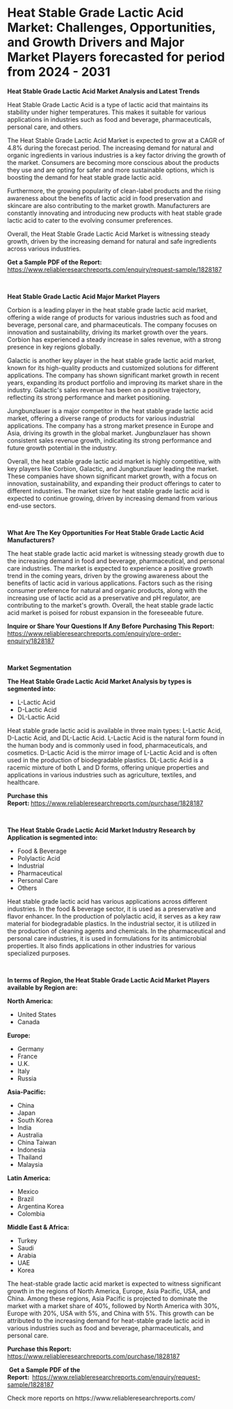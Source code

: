 <p><h1>Heat Stable Grade Lactic Acid Market: Challenges, Opportunities, and Growth Drivers and Major Market Players forecasted for period from 2024 - 2031</h1></p><p><strong>Heat Stable Grade Lactic Acid Market Analysis and Latest Trends</strong></p>
<p><p>Heat Stable Grade Lactic Acid is a type of lactic acid that maintains its stability under higher temperatures. This makes it suitable for various applications in industries such as food and beverage, pharmaceuticals, personal care, and others.</p><p>The Heat Stable Grade Lactic Acid Market is expected to grow at a CAGR of 4.8% during the forecast period. The increasing demand for natural and organic ingredients in various industries is a key factor driving the growth of the market. Consumers are becoming more conscious about the products they use and are opting for safer and more sustainable options, which is boosting the demand for heat stable grade lactic acid.</p><p>Furthermore, the growing popularity of clean-label products and the rising awareness about the benefits of lactic acid in food preservation and skincare are also contributing to the market growth. Manufacturers are constantly innovating and introducing new products with heat stable grade lactic acid to cater to the evolving consumer preferences.</p><p>Overall, the Heat Stable Grade Lactic Acid Market is witnessing steady growth, driven by the increasing demand for natural and safe ingredients across various industries.</p></p>
<p><strong>Get a Sample PDF of the Report:&nbsp;</strong> <a href="https://www.reliableresearchreports.com/enquiry/request-sample/1828187">https://www.reliableresearchreports.com/enquiry/request-sample/1828187</a></p>
<p>&nbsp;</p>
<p><strong>Heat Stable Grade Lactic Acid Major Market Players</strong></p>
<p><p>Corbion is a leading player in the heat stable grade lactic acid market, offering a wide range of products for various industries such as food and beverage, personal care, and pharmaceuticals. The company focuses on innovation and sustainability, driving its market growth over the years. Corbion has experienced a steady increase in sales revenue, with a strong presence in key regions globally.</p><p>Galactic is another key player in the heat stable grade lactic acid market, known for its high-quality products and customized solutions for different applications. The company has shown significant market growth in recent years, expanding its product portfolio and improving its market share in the industry. Galactic's sales revenue has been on a positive trajectory, reflecting its strong performance and market positioning.</p><p>Jungbunzlauer is a major competitor in the heat stable grade lactic acid market, offering a diverse range of products for various industrial applications. The company has a strong market presence in Europe and Asia, driving its growth in the global market. Jungbunzlauer has shown consistent sales revenue growth, indicating its strong performance and future growth potential in the industry.</p><p>Overall, the heat stable grade lactic acid market is highly competitive, with key players like Corbion, Galactic, and Jungbunzlauer leading the market. These companies have shown significant market growth, with a focus on innovation, sustainability, and expanding their product offerings to cater to different industries. The market size for heat stable grade lactic acid is expected to continue growing, driven by increasing demand from various end-use sectors.</p></p>
<p>&nbsp;</p>
<p><strong>What Are The Key Opportunities For Heat Stable Grade Lactic Acid Manufacturers?</strong></p>
<p><p>The heat stable grade lactic acid market is witnessing steady growth due to the increasing demand in food and beverage, pharmaceutical, and personal care industries. The market is expected to experience a positive growth trend in the coming years, driven by the growing awareness about the benefits of lactic acid in various applications. Factors such as the rising consumer preference for natural and organic products, along with the increasing use of lactic acid as a preservative and pH regulator, are contributing to the market's growth. Overall, the heat stable grade lactic acid market is poised for robust expansion in the foreseeable future.</p></p>
<p><strong>Inquire or Share Your Questions If Any Before Purchasing This Report:</strong> <a href="https://www.reliableresearchreports.com/enquiry/pre-order-enquiry/1828187">https://www.reliableresearchreports.com/enquiry/pre-order-enquiry/1828187</a></p>
<p>&nbsp;</p>
<p><strong>Market Segmentation</strong></p>
<p><strong>The Heat Stable Grade Lactic Acid Market Analysis by types is segmented into:</strong></p>
<p><ul><li>L-Lactic Acid</li><li>D-Lactic Acid</li><li>DL-Lactic Acid</li></ul></p>
<p><p>Heat stable grade lactic acid is available in three main types: L-Lactic Acid, D-Lactic Acid, and DL-Lactic Acid. L-Lactic Acid is the natural form found in the human body and is commonly used in food, pharmaceuticals, and cosmetics. D-Lactic Acid is the mirror image of L-Lactic Acid and is often used in the production of biodegradable plastics. DL-Lactic Acid is a racemic mixture of both L and D forms, offering unique properties and applications in various industries such as agriculture, textiles, and healthcare.</p></p>
<p><strong>Purchase this Report:&nbsp;</strong><a href="https://www.reliableresearchreports.com/purchase/1828187">https://www.reliableresearchreports.com/purchase/1828187</a></p>
<p>&nbsp;</p>
<p><strong>The Heat Stable Grade Lactic Acid Market Industry Research by Application is segmented into:</strong></p>
<p><ul><li>Food & Beverage</li><li>Polylactic Acid</li><li>Industrial</li><li>Pharmaceutical</li><li>Personal Care</li><li>Others</li></ul></p>
<p><p>Heat stable grade lactic acid has various applications across different industries. In the food & beverage sector, it is used as a preservative and flavor enhancer. In the production of polylactic acid, it serves as a key raw material for biodegradable plastics. In the industrial sector, it is utilized in the production of cleaning agents and chemicals. In the pharmaceutical and personal care industries, it is used in formulations for its antimicrobial properties. It also finds applications in other industries for various specialized purposes.</p></p>
<p>&nbsp;</p>
<p><strong>In terms of Region, the Heat Stable Grade Lactic Acid Market Players available by Region are:</strong></p>
<p>
    <p> <strong> North America: </strong>
        <ul>
            <li>United States</li>
            <li>Canada</li>
        </ul>
        </p> 
    <p> <strong> Europe: </strong>
        <ul>
            <li>Germany</li>
            <li>France</li>
            <li>U.K.</li>
            <li>Italy</li>
            <li>Russia</li>
        </ul>
        </p> 
    <p> <strong> Asia-Pacific: </strong>
        <ul>
            <li>China</li>
            <li>Japan</li>
            <li>South Korea</li>
            <li>India</li>
            <li>Australia</li>
            <li>China Taiwan</li>
            <li>Indonesia</li>
            <li>Thailand</li>
            <li>Malaysia</li>
        </ul>
        </p> 
    <p> <strong> Latin America: </strong>
        <ul>
            <li>Mexico</li>
            <li>Brazil</li>
            <li>Argentina Korea</li>
            <li>Colombia</li>
        </ul>
        </p> 
    <p> <strong> Middle East & Africa: </strong>
        <ul>
            <li>Turkey</li>
            <li>Saudi</li>
            <li>Arabia</li>
            <li>UAE</li>
            <li>Korea</li>
        </ul>
    </p>
    </p>
<p><p>The heat-stable grade lactic acid market is expected to witness significant growth in the regions of North America, Europe, Asia Pacific, USA, and China. Among these regions, Asia Pacific is projected to dominate the market with a market share of 40%, followed by North America with 30%, Europe with 20%, USA with 5%, and China with 5%. This growth can be attributed to the increasing demand for heat-stable grade lactic acid in various industries such as food and beverage, pharmaceuticals, and personal care.</p></p>
<p><strong>Purchase this Report: </strong><a href="https://www.reliableresearchreports.com/purchase/1828187">https://www.reliableresearchreports.com/purchase/1828187</a></p>
<p>&nbsp;<strong>Get a Sample PDF of the Report:&nbsp;&nbsp;</strong><a href="https://www.reliableresearchreports.com/enquiry/request-sample/1828187">https://www.reliableresearchreports.com/enquiry/request-sample/1828187</a></p>
<p><strong></strong></p>
<p>Check more reports on https://www.reliableresearchreports.com/</p>